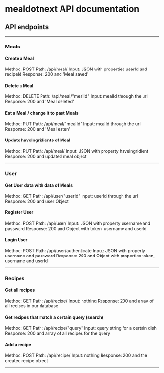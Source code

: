 

# mealdotnext API documentation

## API endpoints
--------------------------------------------------------------

### Meals
#### Create a Meal
Method: POST
Path: /api/meal/
Input: JSON with properties userId and recipeId
Response: 200 and 'Meal saved'

#### Delete a Meal
Method: DELETE
Path: /api/meal/"mealId"
Input: mealId through the url
Response: 200 and 'Meal deleted'

#### Eat a Meal / change it to past Meals
Method: PUT
Path: /api/meal/"mealId"
Input: mealId through the url
Response: 200 and 'Meal eaten'

#### Update haveIngridients of Meal
Method: PUT
Path: /api/meal/
Input: JSON with property haveIngridient
Response: 200 and updated meal object

--------------------------------------------------------------

### User
#### Get User data with data of Meals
Method: GET
Path: /api/user/"userId"
Input: userId through the url
Response: 200 and user Object

#### Register User
Method: POST
Path: /api/user/
Input: JSON with property username and password
Response: 200 and Object with token, username and userId

#### Login User
Method: POST
Path: /api/user/authenticate
Input: JSON with property username and password
Response: 200 and Object with properties token, username and userId

--------------------------------------------------------------

### Recipes
#### Get all recipes
Method: GET
Path: /api/recipe/
Input: nothing
Response: 200 and array of all recipes in our database

#### Get recipes that match a certain query (search)
Method: GET
Path: /api/recipe/"query"
Input: query string for a certain dish
Response: 200 and array of all recipes for the query

#### Add a recipe
Method: POST
Path: /api/recipe/
Input: nothing
Response: 200 and the created recipe object

--------------------------------------------------------------